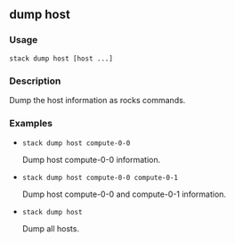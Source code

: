 ## dump host

### Usage

`stack dump host [host ...]`

### Description

Dump the host information as rocks commands.

### Examples

* `stack dump host compute-0-0`

   Dump host compute-0-0 information.

* `stack dump host compute-0-0 compute-0-1`

   Dump host compute-0-0 and compute-0-1 information.

* `stack dump host`

   Dump all hosts.



